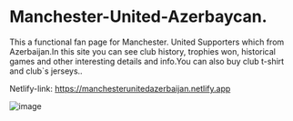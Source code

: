 # Manchester-United-Azerbaycan. 
This a functional fan page for Manchester. United Supporters which from Azerbaijan.In this site you can see club history, trophies won, historical games and other interesting details and info.You can also buy club t-shirt and club`s jerseys.. 

Netlify-link:
https://manchesterunitedazerbaijan.netlify.app

![image](https://github.com/EdaletHashimli/Manchester-United-Az-rbaycan/assets/86829581/865f8a06-6075-4569-9c98-960a9db89cfb)

